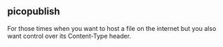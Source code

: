 ## picopublish

For those times when you want to host a file on the internet but you also want control over its Content-Type header.

